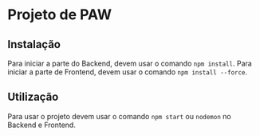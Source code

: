 # Projeto de PAW

## Instalação

Para iniciar a parte do Backend, devem usar o comando `npm install`.
Para iniciar a parte de Frontend, devem usar o comando `npm install --force`.


## Utilização
 
Para usar o projeto devem usar o comando `npm start` ou `nodemon` no Backend e Frontend.
